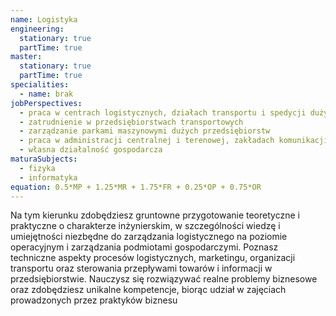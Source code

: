 ```yaml
---
name: Logistyka
engineering:
  stationary: true
  partTime: true
master:
  stationary: true
  partTime: true
specialities:
  - name: brak
jobPerspectives:
  - praca w centrach logistycznych, działach transportu i spedycji dużych zakładów przemysłowych
  - zatrudnienie w przedsiębiorstwach transportowych
  - zarządzanie parkami maszynowymi dużych przedsiębiorstw
  - praca w administracji centralnej i terenowej, zakładach komunikacji publicznej
  - własna działalność gospodarcza
maturaSubjects:
  - fizyka
  - informatyka
equation: 0.5*MP + 1.25*MR + 1.75*FR + 0.25*OP + 0.75*OR
---
```

Na tym kierunku zdobędziesz gruntowne przygotowanie teoretyczne i praktyczne o charakterze inżynierskim, w szczególności wiedzę i umiejętności niezbędne do zarządzania logistycznego na poziomie operacyjnym i zarządzania podmiotami gospodarczymi. Poznasz techniczne aspekty procesów logistycznych, marketingu, organizacji transportu oraz sterowania przepływami towarów i informacji w przedsiębiorstwie. Nauczysz się rozwiązywać realne problemy biznesowe oraz zdobędziesz unikalne kompetencje, biorąc udział w zajęciach prowadzonych przez praktyków biznesu